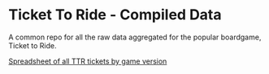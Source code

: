 Ticket To Ride - Compiled Data
================

A common repo for all the raw data aggregated for the popular boardgame, Ticket to Ride.

[Spreadsheet of all TTR tickets by game version](https://docs.google.com/spreadsheets/d/11RFRZ7PUzgGXSAg6i5wYLnswiTV6-PEU8eOFIsbhF0g/edit?usp=sharing)
